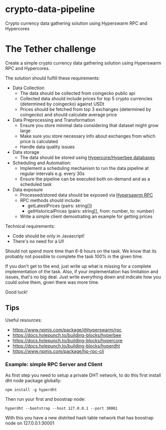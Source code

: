 # crypto-data-pipeline
Crypto currency data gathering solution using Hyperswarm RPC and Hypercores

# The Tether challenge

Create a simple crypto currency data gathering solution using Hyperswarm RPC and Hypercores.

The solution should fulfill these requirements:
- Data Collection
  - The data should be collected from coingecko public api
  - Collected data should include prices for top 5 crypto currencies (determined by coingecko) against USDt
  - Prices should be fetched from top 3 exchanges (determined by coingecko) and should calculate average price
- Data Preprocessing and Transformation
  - Ensure you store minimal data considering that dataset might grow large
  - Make sure you store necessary info about exchanges from which price is calculated
  - Handle data quality issues
- Data storage
  - The data should be stored using [Hypercore/Hyperbee databases](https://docs.pears.com/building-blocks/hypercore)
- Scheduling and Automation:
  - Implement a scheduling mechanism to run the data pipeline at regular intervals e.g. every 30s
  - Ensure the pipeline can be executed both on-demand and as a scheduled task
- Data exposure
  - Processed/stored data should be exposed via [Hypersawrm RPC](https://www.npmjs.com/package/@hyperswarm/rpc)
  - RPC methods should include:
    - getLatestPrices (pairs: string[])
    - getHistoricalPrices (pairs: string[], from: number, to: number)
  - Write a simple client demostrating an example for getting prices

Technical requirements:
- Code should be only in Javascript!
- There's no need for a UI!

Should not spend more time than 6-8 hours on the task. We know that its probably not possible to complete the task 100% in the given time.

If you don't get to the end, just write up what is missing for a complete implementation of the task. Also, if your implementation has limitation and issues, that's no big deal. Just write everything down and indicate how you could solve them, given there was more time.

Good luck!

## Tips

Useful resources:
- https://www.npmjs.com/package/@hyperswarm/rpc
- https://docs.holepunch.to/building-blocks/hyperbee
- https://docs.holepunch.to/building-blocks/hypercore
- https://docs.holepunch.to/building-blocks/hyperdht
- https://www.npmjs.com/package/hp-rpc-cli

### Example: simple RPC Server and Client

As first step you need to setup a private DHT network, to do this first install dht node package globally:
```
npm install -g hyperdht
```
Then run your first and boostrap node:
```
hyperdht --bootstrap --host 127.0.0.1 --port 30001
```

With this you have a new distrited hash table network that has boostrap node on 127.0.0.1:30001
